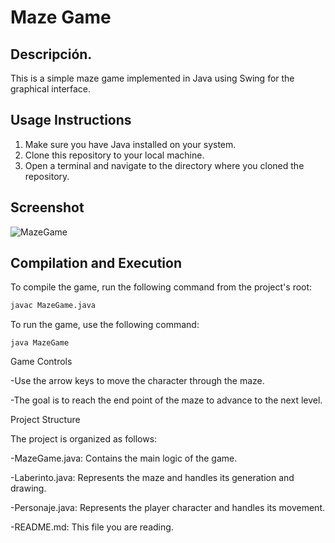 # Maze Game

## Descripción.
This is a simple maze game implemented in Java using Swing for the graphical interface.

## Usage Instructions
1. Make sure you have Java installed on your system.
2. Clone this repository to your local machine.
3. Open a terminal and navigate to the directory where you cloned the repository.
   

## Screenshot

![MazeGame](https://github.com/MiguelAntonioRS/MazeGame/assets/159189630/0e52c2e7-ffb6-47eb-aec7-f27c6765a122)


## Compilation and Execution
To compile the game, run the following command from the project's root:
```bash
javac MazeGame.java
```
To run the game, use the following command:
```
java MazeGame
```
Game Controls

   -Use the arrow keys to move the character through the maze.
   
   -The goal is to reach the end point of the maze to advance to the next level.

Project Structure

The project is organized as follows:

   -MazeGame.java: Contains the main logic of the game.
   
   -Laberinto.java: Represents the maze and handles its generation and drawing.
   
   -Personaje.java: Represents the player character and handles its movement.
   
   -README.md: This file you are reading.

